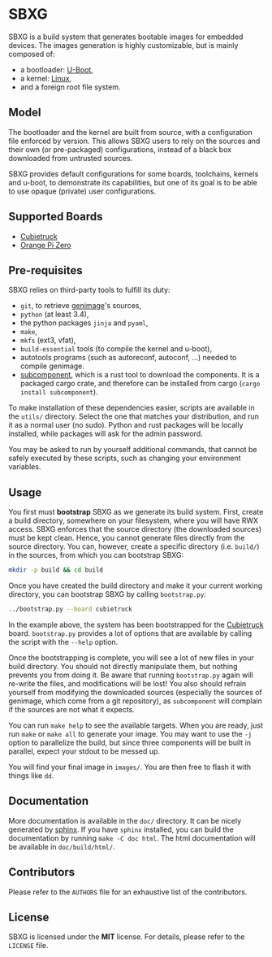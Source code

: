 # SBXG

SBXG is a build system that generates bootable images for embedded devices.
The images generation is highly customizable, but is mainly composed of:
- a bootloader: [U-Boot][1],
- a kernel: [Linux][2],
- and a foreign root file system.

## Model

The bootloader and the kernel are built from source, with a configuration file
enforced by version. This allows SBXG users to rely on the sources and their
own (or pre-packaged) configurations, instead of a black box downloaded from
untrusted sources.

SBXG provides default configurations for some boards, toolchains, kernels and
u-boot, to demonstrate its capabilities, but one of its goal is to be able to
use opaque (private) user configurations.


## Supported Boards

- [Cubietruck][3]
- [Orange Pi Zero][6]



## Pre-requisites

SBXG relies on third-party tools to fulfill its duty:
- `git`, to retrieve [genimage][4]'s sources,
- `python` (at least 3.4),
- the python packages `jinja` and `pyaml`,
- `make`,
- `mkfs` (ext3, vfat),
- `build-essential` tools (to compile the kernel and u-boot),
- autotools programs (such as autoreconf, autoconf, ...) needed to compile
  genimage.
- [subcomponent][5], which is a rust tool to download the components. It is
  a packaged cargo crate, and therefore can be installed from cargo
  (`cargo install subcomponent`).
 
To make installation of these dependencies easier, scripts are available in the
`utils/` directory. Select the one that matches your distribution, and run it
as a normal user (no sudo). Python and rust packages will be locally installed,
while packages will ask for the admin password.

You may be asked to run by yourself additional commands, that cannot be safely
executed by these scripts, such as changing your environment variables.


## Usage

You first must **bootstrap** SBXG as we generate its build system. First,
create a build directory, somewhere on your filesystem, where you will have RWX
access. SBXG enforces that the source directory (the downloaded sources) must
be kept clean. Hence, you cannot generate files directly from the source
directory. You can, however, create a specific directory (i.e. `build/`) in the
sources, from which you can bootstrap SBXG:

```bash
mkdir -p build && cd build
```


Once you have created the build directory and make it your current working directory,
you can bootstrap SBXG by calling `bootstrap.py`:

```bash
../bootstrap.py --board cubietruck
```

In the example above, the system has been bootstrapped for the [Cubietruck][3]
board. `bootstrap.py` provides a lot of options that are available by calling
the script with the `--help` option.

Once the bootstrapping is complete, you will see a lot of new files in your
build directory. You should not directly manipulate them, but nothing prevents
you from doing it. Be aware that running `bootstrap.py` again will re-write the
files, and modifications will be lost! You also should refrain yourself from
modifying the downloaded sources (especially the sources of genimage, which
come from a git repository), as `subcomponent` will complain if the sources
are not what it expects.

You can run `make help` to see the available targets. When you are ready, just
run `make` or `make all` to generate your image. You may want to use the `-j`
option to parallelize the build, but since three components will be built
in parallel, expect your stdout to be messed up.

You will find your final image in `images/`. You are then free to flash it
with things like `dd`.

## Documentation

More documentation is available in the `doc/` directory. It can be nicely
generated by [sphinx][7]. If you have `sphinx` installed, you can build the
documentation by running `make -C doc html`. The html documentation will be
available in `doc/build/html/`.

## Contributors

Please refer to the `AUTHORS` file for an exhaustive list of the contributors.

## License

SBXG is licensed under the **MIT** license. For details, please refer to the
`LICENSE` file.

[1]: https://www.denx.de/wiki/U-Boot
[2]: https://www.kernel.org/
[3]: https://linux-sunxi.org/Cubietruck
[4]: https://git.pengutronix.de/cgit/genimage
[5]: https://github.com/subcomponent/subcomponent
[6]: http://www.orangepi.org/orangepizero/
[7]: http://www.sphinx-doc.org/en/stable/
